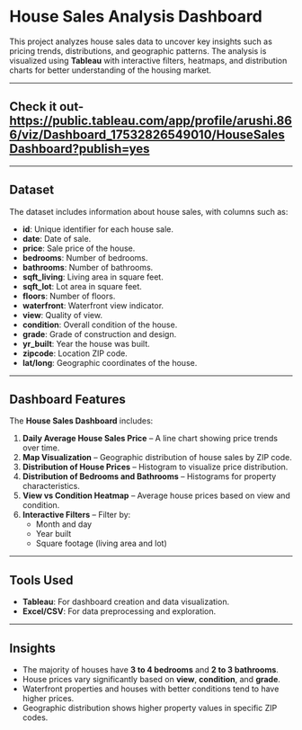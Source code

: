# House Sales Analysis Dashboard

This project analyzes house sales data to uncover key insights such as pricing trends, distributions, and geographic patterns. The analysis is visualized using **Tableau** with interactive filters, heatmaps, and distribution charts for better understanding of the housing market.

---
## Check it out- https://public.tableau.com/app/profile/arushi.866/viz/Dashboard_17532826549010/HouseSalesDashboard?publish=yes
---

## Dataset

The dataset includes information about house sales, with columns such as:
- **id**: Unique identifier for each house sale.
- **date**: Date of sale.
- **price**: Sale price of the house.
- **bedrooms**: Number of bedrooms.
- **bathrooms**: Number of bathrooms.
- **sqft_living**: Living area in square feet.
- **sqft_lot**: Lot area in square feet.
- **floors**: Number of floors.
- **waterfront**: Waterfront view indicator.
- **view**: Quality of view.
- **condition**: Overall condition of the house.
- **grade**: Grade of construction and design.
- **yr_built**: Year the house was built.
- **zipcode**: Location ZIP code.
- **lat/long**: Geographic coordinates of the house.

---

## Dashboard Features

The **House Sales Dashboard** includes:
1. **Daily Average House Sales Price** – A line chart showing price trends over time.
2. **Map Visualization** – Geographic distribution of house sales by ZIP code.
3. **Distribution of House Prices** – Histogram to visualize price distribution.
4. **Distribution of Bedrooms and Bathrooms** – Histograms for property characteristics.
5. **View vs Condition Heatmap** – Average house prices based on view and condition.
6. **Interactive Filters** – Filter by:
   - Month and day
   - Year built
   - Square footage (living area and lot)

---

## Tools Used
- **Tableau**: For dashboard creation and data visualization.
- **Excel/CSV**: For data preprocessing and exploration.

---

## Insights
- The majority of houses have **3 to 4 bedrooms** and **2 to 3 bathrooms**.
- House prices vary significantly based on **view**, **condition**, and **grade**.
- Waterfront properties and houses with better conditions tend to have higher prices.
- Geographic distribution shows higher property values in specific ZIP codes.




